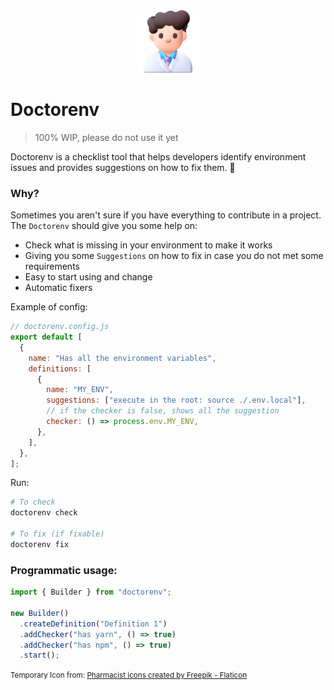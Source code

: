 <div align="center">
    <img src="image.png" height="100px">
</div>

# Doctorenv

> 100% WIP, please do not use it yet

Doctorenv is a checklist tool that helps developers identify environment issues and provides suggestions on how to fix them. 🐛

### Why?

Sometimes you aren't sure if you have everything to contribute in a project. The `Doctorenv` should give you some help on:

- Check what is missing in your environment to make it works
- Giving you some `Suggestions` on how to fix in case you do not met some requirements
- Easy to start using and change
- Automatic fixers

Example of config:

```js
// doctorenv.config.js
export default [
  {
    name: "Has all the environment variables",
    definitions: [
      {
        name: "MY_ENV",
        suggestions: ["execute in the root: source ./.env.local"],
        // if the checker is false, shows all the suggestion
        checker: () => process.env.MY_ENV,
      },
    ],
  },
];
```

Run:

```sh
# To check
doctorenv check

# To fix (if fixable)
doctorenv fix
```

### Programmatic usage:

```js
import { Builder } from "doctorenv";

new Builder()
  .createDefinition("Definition 1")
  .addChecker("has yarn", () => true)
  .addChecker("has npm", () => true)
  .start();
```

<small>
Temporary Icon from: <a href="https://www.flaticon.com/free-icons/pharmacist" title="Pharmacist icons">Pharmacist icons created by Freepik - Flaticon</a>
</small>
